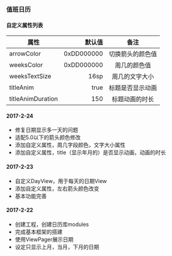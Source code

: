 ### 值班日历

#### 自定义属性列表
| 属性        | 默认值   |  备注  |
| --------   | -----:  | :----:  |
| arrowColor     |0xDD000000 |   切换箭头的颜色值     |
| weeksColor        |   0xDD000000   |   周几的颜色值   |
| weeksTextSize        |    16sp    |  周几的文字大小  |
| titleAnim        |   true   |   标题是否显示动画   |
| titleAnimDuration        |    150    |  标题动画的时长  |

#### 2017-2-24
* 修复日期显示多一天的问题
* 适配5.0以下的箭头颜色修改
* 添加自定义属性，周几字段颜色，文字大小属性
* 添加自定义属性，title（显示年月的）是否显示动画，动画的时长

#### 2017-2-23
* 自定义DayView，用于每天的日期View
* 添加自定义属性，左右箭头颜色改变
* 基本功能完善

#### 2017-2-22
* 创建工程，创建日历库modules
* 完成基本框架的搭建
* 使用ViewPager展示日期
* 设定只显示上月，当月，下月的日期

